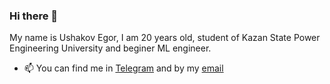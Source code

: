 ### Hi there 👋
My name is Ushakov Egor, I am 20 years old, student of Kazan State Power Engineering University and beginer ML engineer.


- 📫 You can find me in [Telegram](https://t.me/Yegorushka02) and by my [email](usakovegor2002@gmail.com)
